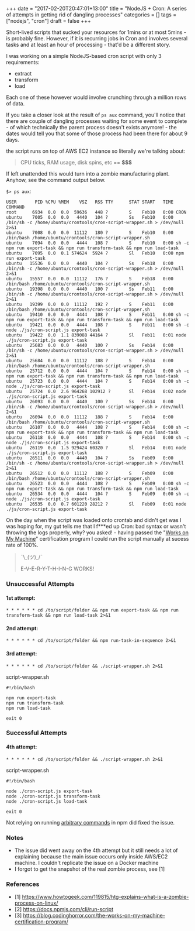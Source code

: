 +++
date = "2017-02-20T20:47:01+13:00"
title = "NodeJS + Cron: A series of attempts in getting rid of dangling processes"
categories = []
tags = ["nodejs", "cron"]
draft = false
+++

Short-lived scripts that sucked your resources for 1mins or at most 5mins - is probably fine.
However, if it is recurring jobs in Cron and involves several tasks and at least an hour of processing - that'd be a different story.

I was working on a simple NodeJS-based cron script with only 3 requirements:

* extract
* transform
* load

Each one of these however would involve crunching through a million rows of data.

If you take a closer look at the result of `ps aux` command, you'll notice that there are couple of dangling processes waiting for some event to complete - of which technically the parent process doesn't exists anymore! - the dates would tell you that some of those process had been there for about 9 days.

the script runs on top of AWS EC2 instance so literally we're talking about:

> CPU ticks, RAM usage, disk spins, etc == **$$$**

If left unattended this would turn into a zombie manufacturing plant. Anyhow, see the command output below.

`$> ps aux`:
```
USER       PID %CPU %MEM    VSZ   RSS TTY      STAT START   TIME COMMAND
root      6934  0.0  0.0  59636   448 ?        S    Feb10   0:00 CRON
ubuntu    7005  0.0  0.0   4440   104 ?        Ss   Feb10   0:00 /bin/sh -c /home/ubuntu/crontools/cron-script-wrapper.sh > /dev/null 2>&1
ubuntu    7008  0.0  0.0  11112   180 ?        S    Feb10   0:00 /bin/bash /home/ubuntu/crontools/cron-script-wrapper.sh
ubuntu    7094  0.0  0.0   4444   108 ?        S    Feb10   0:00 sh -c npm run export-task && npm run transform-task && npm run load-task
ubuntu    7095  0.0  0.1 574624  5924 ?        Sl   Feb10   0:00 npm run export-task
ubuntu   15536  0.0  0.0   4440   104 ?        Ss   Feb18   0:00 /bin/sh -c /home/ubuntu/crontools/cron-script-wrapper.sh > /dev/null 2>&1
ubuntu   15557  0.0  0.0  11112   176 ?        S    Feb18   0:00 /bin/bash /home/ubuntu/crontools/cron-script-wrapper.sh
ubuntu   19398  0.0  0.0   4440   100 ?        Ss   Feb11   0:00 /bin/sh -c /home/ubuntu/crontools/cron-script-wrapper.sh > /dev/null 2>&1
ubuntu   19399  0.0  0.0  11112   192 ?        S    Feb11   0:00 /bin/bash /home/ubuntu/crontools/cron-script-wrapper.sh
ubuntu   19410  0.0  0.0   4444   108 ?        S    Feb11   0:00 sh -c npm run export-task && npm run transform-task && npm run load-task
ubuntu   19421  0.0  0.0   4444   108 ?        S    Feb11   0:00 sh -c node ./js/cron-script.js export-task
ubuntu   19422  0.0  1.1 839088 44164 ?        Sl   Feb11   0:01 node ./js/cron-script.js export-task
ubuntu   25683  0.0  0.0   4440   100 ?        Ss   Feb14   0:00 /bin/sh -c /home/ubuntu/crontools/cron-script-wrapper.sh > /dev/null 2>&1
ubuntu   25684  0.0  0.0  11112   188 ?        S    Feb14   0:00 /bin/bash /home/ubuntu/crontools/cron-script-wrapper.sh
ubuntu   25712  0.0  0.0   4444   104 ?        S    Feb14   0:00 sh -c npm run export-task && npm run transform-task && npm run load-task
ubuntu   25723  0.0  0.0   4444   104 ?        S    Feb14   0:00 sh -c node ./js/cron-script.js export-task
ubuntu   25724  0.0  2.6 964268 102912 ?       Sl   Feb14   0:02 node ./js/cron-script.js export-task
ubuntu   26093  0.0  0.0   4440   100 ?        Ss   Feb14   0:00 /bin/sh -c /home/ubuntu/crontools/cron-script-wrapper.sh > /dev/null 2>&1
ubuntu   26094  0.0  0.0  11112   188 ?        S    Feb14   0:00 /bin/bash /home/ubuntu/crontools/cron-script-wrapper.sh
ubuntu   26107  0.0  0.0   4444   108 ?        S    Feb14   0:00 sh -c npm run export-task && npm run transform-task && npm run load-task
ubuntu   26118  0.0  0.0   4444   108 ?        S    Feb14   0:00 sh -c node ./js/cron-script.js export-task
ubuntu   26119  0.0  1.5 929424 60320 ?        Sl   Feb14   0:01 node ./js/cron-script.js export-task
ubuntu   26511  0.0  0.0   4440   104 ?        Ss   Feb09   0:00 /bin/sh -c /home/ubuntu/crontools/cron-script-wrapper.sh > /dev/null 2>&1
ubuntu   26512  0.0  0.0  11112   188 ?        S    Feb09   0:00 /bin/bash /home/ubuntu/crontools/cron-script-wrapper.sh
ubuntu   26523  0.0  0.0   4444   108 ?        S    Feb09   0:00 sh -c npm run export-task && npm run transform-task && npm run load-task
ubuntu   26534  0.0  0.0   4444   104 ?        S    Feb09   0:00 sh -c node ./js/cron-script.js export-task
ubuntu   26535  0.0  0.7 601220 28212 ?        Sl   Feb09   0:01 node ./js/cron-script.js export-task
```

On the day when the script was loaded onto crontab and didn't get was I was hoping for, my gut tells me that I f***ed up Cron: bad syntax or wasn't throwing the logs properly, why? you asked! - having passed the "[Works on My Machine](https://blog.codinghorror.com/the-works-on-my-machine-certification-program/)" certification program I could run the script manually at sucess rate of 100%.

> ¯\\\_(ツ)_/¯
>
> E-V-E-R-Y-T-H-I-N-G WORKS!

### Unsuccessful Attempts

#### 1st attempt:

```
* * * * * * cd /to/script/folder && npm run export-task && npm run transform-task && npm run load-task 2>&1
```

#### 2nd attempt:

```
* * * * * * cd /to/script/folder && npm run-task-in-sequence 2>&1
```

#### 3rd attempt:

```
* * * * * * cd /to/script/folder && ./script-wrapper.sh 2>&1
```

script-wrapper.sh
```
#!/bin/bash

npm run export-task
npm run transform-task
npm run load-task

exit 0
```

### Successful Attempts

#### 4th attempt:

```
* * * * * * cd /to/script/folder && ./script-wrapper.sh 2>&1
```

script-wrapper.sh
```
#!/bin/bash

node ./cron-script.js export-task
node ./cron-script.js transform-task
node ./cron-script.js load-task

exit 0
```

Not relying on running [arbitrary commands](https://docs.npmjs.com/cli/run-script) in npm did fixed the issue.

### Notes

* The issue did went away on the 4th attempt but it still needs a lot of explaining because the main issue occurs only inside AWS/EC2 machine. I couldn't replicate the issue on a Docker machine
* I forgot to get the snapshot of the real zombie process, see [1]


### References

* [1] https://www.howtogeek.com/119815/htg-explains-what-is-a-zombie-process-on-linux/
* [2] https://docs.npmjs.com/cli/run-script
* [3] https://blog.codinghorror.com/the-works-on-my-machine-certification-program/